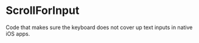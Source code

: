 ScrollForInput
==============

Code that makes sure the keyboard does not cover up text inputs in native iOS apps.
